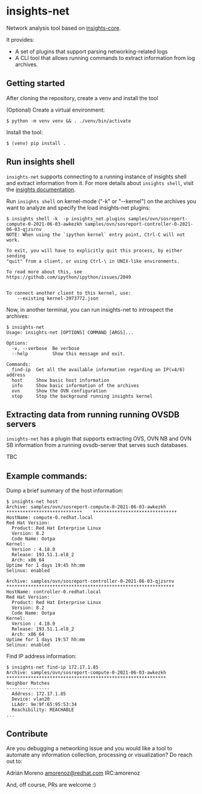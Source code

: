 # insights-net

Network analysis tool based on [insights-core](https://github.com/RedHatInsights/insights-core).

It provides:

- A set of plugins that support parsing networking-related logs
- A CLI tool that allows running commands to extract information from log archives.

## Getting started

After cloning the repository, create a venv and install the tool

(Optional) Create a virtual environment:

    $ python -m venv venv && . ./venv/bin/activate

Install the tool:

    $ (venv) pip install .

## Run insights shell

`insights-net` supports connecting to a running instance of insights shell and
extract information from it. For more details about `insights shell`, visit the
[insights documentation](https://insights-core.readthedocs.io/en/latest/).

Run `insights shell` on kernel-mode ("-k" or "--kernel") on the archives you want to analyze and specify the load insights-net plugins:


    $ insights shell -k  -p insights_net.plugins samples/ovn/sosreport-compute-0-2021-06-03-awkezkh samples/ovn/sosreport-controller-0-2021-06-03-qjzsrnv
    NOTE: When using the `ipython kernel` entry point, Ctrl-C will not work.

    To exit, you will have to explicitly quit this process, by either sending
    "quit" from a client, or using Ctrl-\ in UNIX-like environments.

    To read more about this, see https://github.com/ipython/ipython/issues/2049


    To connect another client to this kernel, use:
        --existing kernel-3973772.json


Now, in another terminal, you can run insights-net to introspect the archives:

    $ insights-net
    Usage: insights-net [OPTIONS] COMMAND [ARGS]...

    Options:
      -v, --verbose  Be verbose
      --help         Show this message and exit.

    Commands:
      find-ip  Get all the available information regarding an IP(v4/6) address
      host     Show basic host information
      info     Show basic information of the archives
      ovn      Show the OVN configuration
      stop     Stop the background running insights kernel


## Extracting data from running running OVSDB servers

`insights-net` has a plugin that supports extracting OVS, OVN NB and OVN SB information from a running ovsdb-server that serves such databases.

TBC

## Example commands:

Dump a brief summary of the host information:

    $ insights-net host
    Archive: samples/ovn/sosreport-compute-0-2021-06-03-awkezkh
    ****************************    *******************************
    HostName: compute-0.redhat.local
    Red Hat Version:
      Product: Red Hat Enterprise Linux
      Version: 8.2
      Code Name: Ootpa
    Kernel:
      Version : 4.18.0
      Release: 193.51.1.el8_2
      Arch: x86_64
    Uptime for 1 days 19:45 hh:mm
    Selinux: enabled

    Archive: samples/ovn/sosreport-controller-0-2021-06-03-qjzsrnv
    **************************************************************
    HostName: controller-0.redhat.local
    Red Hat Version:
      Product: Red Hat Enterprise Linux
      Version: 8.2
      Code Name: Ootpa
    Kernel:
      Version : 4.18.0
      Release: 193.51.1.el8_2
      Arch: x86_64
    Uptime for 1 days 19:57 hh:mm
    Selinux: enabled


Find IP address information:


    $ insights-net find-ip 172.17.1.85
    Archive: samples/ovn/sosreport-compute-0-2021-06-03-awkezkh
    ***********************************************************
    Neighbor Matches
    ----------------
      Address: 172.17.1.85
      Device: vlan20
      LLAdr: 9e:9f:65:95:53:34
      Reachibility: REACHABLE
    ...


## Contribute

Are you debugging a networking issue and you would like a tool to automate any information collection, processing or visualization? Do reach out to:

Adrián Moreno <amorenoz@redhat.com> IRC:amorenoz

And, off course, PRs are welcome :)
